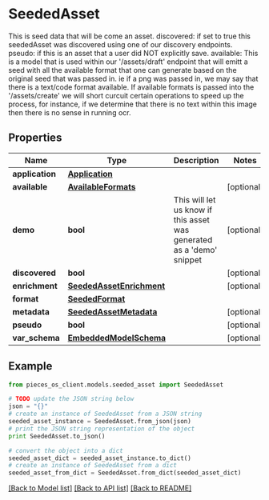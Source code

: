 # SeededAsset

This is seed data that will be come an asset.  discovered: if set to true this seededAsset was discovered using one of our discovery endpoints.  pseudo: if this is an asset that a user did NOT explicitly save.  available: This is a model that is used within our '/assets/draft' endpoint that will emitt a seed with all the available format that one can generate based on the original seed that was passed in. ie if a png was passed in, we may  say that there is a text/code format available. If available formats is passed into the '/assets/create' we will short curcuit certain operations to speed up the process, for instance, if we determine that there is no text within this image then there is no sense in running ocr. 

## Properties
Name | Type | Description | Notes
------------ | ------------- | ------------- | -------------
**application** | [**Application**](Application.md) |  | 
**available** | [**AvailableFormats**](AvailableFormats.md) |  | [optional] 
**demo** | **bool** | This will let us know if this asset was generated as a &#39;demo&#39; snippet | [optional] 
**discovered** | **bool** |  | [optional] 
**enrichment** | [**SeededAssetEnrichment**](SeededAssetEnrichment.md) |  | [optional] 
**format** | [**SeededFormat**](SeededFormat.md) |  | 
**metadata** | [**SeededAssetMetadata**](SeededAssetMetadata.md) |  | [optional] 
**pseudo** | **bool** |  | [optional] 
**var_schema** | [**EmbeddedModelSchema**](EmbeddedModelSchema.md) |  | [optional] 

## Example

```python
from pieces_os_client.models.seeded_asset import SeededAsset

# TODO update the JSON string below
json = "{}"
# create an instance of SeededAsset from a JSON string
seeded_asset_instance = SeededAsset.from_json(json)
# print the JSON string representation of the object
print SeededAsset.to_json()

# convert the object into a dict
seeded_asset_dict = seeded_asset_instance.to_dict()
# create an instance of SeededAsset from a dict
seeded_asset_from_dict = SeededAsset.from_dict(seeded_asset_dict)
```
[[Back to Model list]](../README.md#documentation-for-models) [[Back to API list]](../README.md#documentation-for-api-endpoints) [[Back to README]](../README.md)


